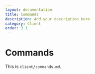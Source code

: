 ```yaml
---
layout: documentation
title: Commands
description: Add your description here
category: Client
order: 3.1
---
```


# Commands

This is `client/commands.md`.
